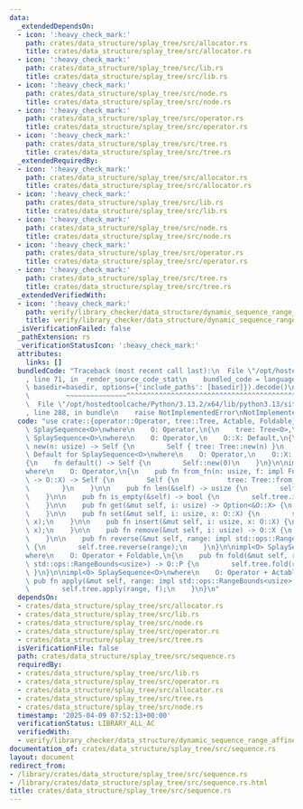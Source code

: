 ```yaml
---
data:
  _extendedDependsOn:
  - icon: ':heavy_check_mark:'
    path: crates/data_structure/splay_tree/src/allocator.rs
    title: crates/data_structure/splay_tree/src/allocator.rs
  - icon: ':heavy_check_mark:'
    path: crates/data_structure/splay_tree/src/lib.rs
    title: crates/data_structure/splay_tree/src/lib.rs
  - icon: ':heavy_check_mark:'
    path: crates/data_structure/splay_tree/src/node.rs
    title: crates/data_structure/splay_tree/src/node.rs
  - icon: ':heavy_check_mark:'
    path: crates/data_structure/splay_tree/src/operator.rs
    title: crates/data_structure/splay_tree/src/operator.rs
  - icon: ':heavy_check_mark:'
    path: crates/data_structure/splay_tree/src/tree.rs
    title: crates/data_structure/splay_tree/src/tree.rs
  _extendedRequiredBy:
  - icon: ':heavy_check_mark:'
    path: crates/data_structure/splay_tree/src/allocator.rs
    title: crates/data_structure/splay_tree/src/allocator.rs
  - icon: ':heavy_check_mark:'
    path: crates/data_structure/splay_tree/src/lib.rs
    title: crates/data_structure/splay_tree/src/lib.rs
  - icon: ':heavy_check_mark:'
    path: crates/data_structure/splay_tree/src/node.rs
    title: crates/data_structure/splay_tree/src/node.rs
  - icon: ':heavy_check_mark:'
    path: crates/data_structure/splay_tree/src/operator.rs
    title: crates/data_structure/splay_tree/src/operator.rs
  - icon: ':heavy_check_mark:'
    path: crates/data_structure/splay_tree/src/tree.rs
    title: crates/data_structure/splay_tree/src/tree.rs
  _extendedVerifiedWith:
  - icon: ':heavy_check_mark:'
    path: verify/library_checker/data_structure/dynamic_sequence_range_affine_range_sum/src/main.rs
    title: verify/library_checker/data_structure/dynamic_sequence_range_affine_range_sum/src/main.rs
  _isVerificationFailed: false
  _pathExtension: rs
  _verificationStatusIcon: ':heavy_check_mark:'
  attributes:
    links: []
  bundledCode: "Traceback (most recent call last):\n  File \"/opt/hostedtoolcache/Python/3.13.2/x64/lib/python3.13/site-packages/onlinejudge_verify/documentation/build.py\"\
    , line 71, in _render_source_code_stat\n    bundled_code = language.bundle(stat.path,\
    \ basedir=basedir, options={'include_paths': [basedir]}).decode()\n          \
    \         ~~~~~~~~~~~~~~~^^^^^^^^^^^^^^^^^^^^^^^^^^^^^^^^^^^^^^^^^^^^^^^^^^^^^^^^^^^^^^^^^^\n\
    \  File \"/opt/hostedtoolcache/Python/3.13.2/x64/lib/python3.13/site-packages/onlinejudge_verify/languages/rust.py\"\
    , line 288, in bundle\n    raise NotImplementedError\nNotImplementedError\n"
  code: "use crate::{operator::Operator, tree::Tree, Actable, Foldable};\n\npub struct\
    \ SplaySequence<O>\nwhere\n    O: Operator,\n{\n    tree: Tree<O>,\n}\n\nimpl<O>\
    \ SplaySequence<O>\nwhere\n    O: Operator,\n    O::X: Default,\n{\n    pub fn\
    \ new(n: usize) -> Self {\n        Self { tree: Tree::new(n) }\n    }\n}\n\nimpl<O>\
    \ Default for SplaySequence<O>\nwhere\n    O: Operator,\n    O::X: Default,\n\
    {\n    fn default() -> Self {\n        Self::new(0)\n    }\n}\n\nimpl<O> SplaySequence<O>\n\
    where\n    O: Operator,\n{\n    pub fn from_fn(n: usize, f: impl FnMut(usize)\
    \ -> O::X) -> Self {\n        Self {\n            tree: Tree::from_fn(n, f),\n\
    \        }\n    }\n\n    pub fn len(&self) -> usize {\n        self.tree.len()\n\
    \    }\n\n    pub fn is_empty(&self) -> bool {\n        self.tree.is_empty()\n\
    \    }\n\n    pub fn get(&mut self, i: usize) -> Option<&O::X> {\n        self.tree.get(i)\n\
    \    }\n\n    pub fn set(&mut self, i: usize, x: O::X) {\n        self.tree.set(i,\
    \ x);\n    }\n\n    pub fn insert(&mut self, i: usize, x: O::X) {\n        self.tree.insert(i,\
    \ x);\n    }\n\n    pub fn remove(&mut self, i: usize) -> O::X {\n        self.tree.remove(i)\n\
    \    }\n\n    pub fn reverse(&mut self, range: impl std::ops::RangeBounds<usize>)\
    \ {\n        self.tree.reverse(range);\n    }\n}\n\nimpl<O> SplaySequence<O>\n\
    where\n    O: Operator + Foldable,\n{\n    pub fn fold(&mut self, range: impl\
    \ std::ops::RangeBounds<usize>) -> O::P {\n        self.tree.fold(range)\n   \
    \ }\n}\n\nimpl<O> SplaySequence<O>\nwhere\n    O: Operator + Actable,\n{\n   \
    \ pub fn apply(&mut self, range: impl std::ops::RangeBounds<usize>, f: O::F) {\n\
    \        self.tree.apply(range, f);\n    }\n}\n"
  dependsOn:
  - crates/data_structure/splay_tree/src/allocator.rs
  - crates/data_structure/splay_tree/src/lib.rs
  - crates/data_structure/splay_tree/src/node.rs
  - crates/data_structure/splay_tree/src/operator.rs
  - crates/data_structure/splay_tree/src/tree.rs
  isVerificationFile: false
  path: crates/data_structure/splay_tree/src/sequence.rs
  requiredBy:
  - crates/data_structure/splay_tree/src/lib.rs
  - crates/data_structure/splay_tree/src/operator.rs
  - crates/data_structure/splay_tree/src/allocator.rs
  - crates/data_structure/splay_tree/src/tree.rs
  - crates/data_structure/splay_tree/src/node.rs
  timestamp: '2025-04-09 07:52:13+00:00'
  verificationStatus: LIBRARY_ALL_AC
  verifiedWith:
  - verify/library_checker/data_structure/dynamic_sequence_range_affine_range_sum/src/main.rs
documentation_of: crates/data_structure/splay_tree/src/sequence.rs
layout: document
redirect_from:
- /library/crates/data_structure/splay_tree/src/sequence.rs
- /library/crates/data_structure/splay_tree/src/sequence.rs.html
title: crates/data_structure/splay_tree/src/sequence.rs
---
```

